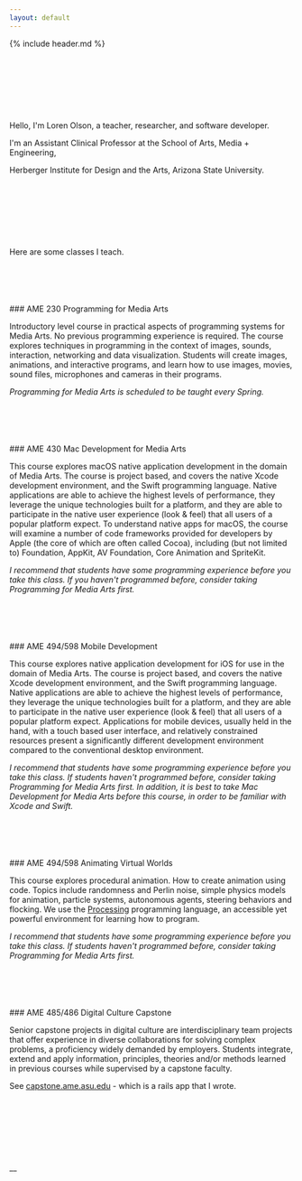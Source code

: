```yaml
---
layout: default
---
```

{% include header.md %}

<div style="margin-top: 128px;" markdown="1" class="lead">
Hello, I'm <span class="leadbold">Loren Olson</span>, a teacher, researcher, and software developer.

I'm an Assistant Clinical Professor at the School of Arts, Media + Engineering,

Herberger Institute for Design and the Arts, Arizona State University.
</div>

<div style="margin-top: 128px;" markdown="1" class="lead">

Here are some classes I teach.

</div>

<div style="margin-top: 84px;" markdown="1">
### AME 230 Programming for Media Arts

Introductory level course in practical aspects of programming systems for Media Arts. No previous programming experience is required. The course explores techniques in programming in the context of images, sounds, interaction, networking and data visualization. Students will create images, animations, and interactive programs, and learn how to use images, movies, sound files, microphones and cameras in their programs.

*Programming for Media Arts is scheduled to be taught every Spring.*
</div>

<div style="margin-top: 84px;" markdown="1">
### AME 430 Mac Development for Media Arts

This course explores macOS native application development in the domain of Media Arts. The course is project based, and covers the native Xcode development environment, and the Swift programming language. Native applications are able to achieve the highest levels of performance, they leverage the unique technologies built for a platform, and they are able to participate in the native user experience (look & feel) that all users of a popular platform expect. To understand native apps for macOS, the course will examine a number of code frameworks provided for developers by Apple (the core of which are often called Cocoa), including (but not limited to) Foundation, AppKit, AV Foundation, Core Animation and SpriteKit.

*I recommend that students have some programming experience before you take this class. If you haven't programmed before, consider taking Programming for Media Arts first.*
</div>

<div style="margin-top: 84px;" markdown="1">
### AME 494/598 Mobile Development

This course explores native application development for iOS for use in the domain of Media Arts. The course is project based, and covers the native Xcode development environment, and the Swift programming language. Native applications are able to achieve the highest levels of performance, they leverage the unique technologies built for a platform, and they are able to participate in the native user experience (look & feel) that all users of a popular platform expect. Applications for mobile devices, usually held in the hand, with a touch based user interface, and relatively constrained resources present a significantly different development environment compared to the conventional desktop environment.

*I recommend that students have some programming experience before you take this class. If students haven't programmed before, consider taking Programming for Media Arts first. In addition, it is best to take Mac Development for Media Arts before this course, in order to be familiar with Xcode and Swift.*
</div>


<div style="margin-top: 84px;" markdown="1">
### AME 494/598 Animating Virtual Worlds

This course explores procedural animation. How to create animation using code. Topics include randomness and Perlin noise, simple physics models for animation, particle systems, autonomous agents, steering behaviors and flocking. We use the [Processing](http://processing.org) programming language, an accessible yet powerful environment for learning how to program.

*I recommend that students have some programming experience before you take this class. If students haven't programmed before, consider taking Programming for Media Arts first.*
</div>


<div style="margin-top: 84px; margin-bottom: 128px;" markdown="1">
### AME 485/486 Digital Culture Capstone

Senior capstone projects in digital culture are interdisciplinary team projects that offer experience in diverse collaborations for solving complex problems, a proficiency widely demanded by employers. Students integrate, extend and apply information, principles, theories and/or methods learned in previous courses while supervised by a capstone faculty.

See [capstone.ame.asu.edu](https://capstone.ame.asu.edu) - which is a rails app that I wrote.
</div>





__

